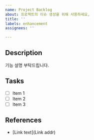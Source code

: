 ```yaml
---
name: Project Backlog
about: 프로젝트의 이슈 생성을 위해 사용하세요,
title: ''
labels: enhancement
assignees: ''

---
```


## Description 

기능 설명 부탁드립니다.

## Tasks
- [ ] Item 1
- [ ] Item 2
- [ ] Item 3 

## References
- [Link text](Link addr)
